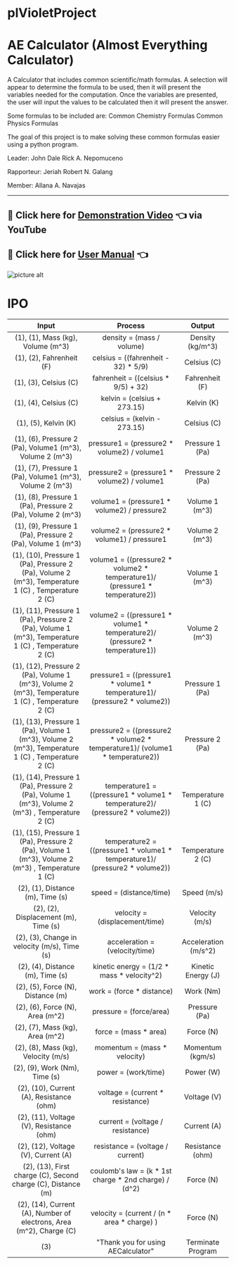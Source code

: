 # plVioletProject #
# AE Calculator (Almost Everything Calculator) #

A Calculator that includes common scientific/math formulas. A selection will appear to determine the formula to be used, then it will present the variables needed for the computation. Once the variables are presented, the user will input the values to be calculated then it will present the answer.

Some formulas to be included are:
Common Chemistry Formulas
Common Physics Formulas

The goal of this project is to make solving these common formulas easier using a python program.

Leader: John Dale Rick A. Nepomuceno

Rapporteur: Jeriah Robert N. Galang

Member: Allana A. Navajas

 - - - -

## :raising_hand: Click here for [Demonstration Video](https://youtu.be/ePceWaxhx9w "Demonstration") :point_left: via YouTube ##
## :open_book: Click here for [User Manual](https://github.com/yawna000/plVioletProject/blob/main/AE%20Calculator%20User%20Manual.pdf "User Manual") :point_left: ##

![picture alt](https://github.com/yawna000/plVioletProject/blob/main/Poster_AECalculator.png)

# IPO #

Input  | Process | Output
| :---: | :---:| :---: 
(1), (1), Mass (kg), Volume (m^3) | density = (mass / volume) | Density (kg/m^3)
(1), (2), Fahrenheit (F) | celsius = ((fahrenheit - 32) * 5/9) | Celsius (C)
(1), (3), Celsius (C) | fahrenheit = ((celsius * 9/5) + 32) | Fahrenheit (F)
(1), (4), Celsius (C) | kelvin = (celsius + 273.15) | Kelvin (K)
(1), (5), Kelvin (K) | celsius = (kelvin - 273.15) | Celsius (C)
(1), (6), Pressure 2 (Pa), Volume1 (m^3), Volume 2 (m^3) | pressure1 = (pressure2 * volume2) / volume1 | Pressure 1 (Pa)
(1), (7), Pressure 1 (Pa), Volume1 (m^3), Volume 2 (m^3) | pressure2 = (pressure1 * volume2) / volume1 | Pressure 2 (Pa)
(1), (8), Pressure 1 (Pa), Pressure 2 (Pa), Volume 2 (m^3) | volume1 = (pressure1 * volume2) / pressure2 | Volume 1 (m^3)
(1), (9), Pressure 1 (Pa), Pressure 2 (Pa), Volume 1 (m^3)| volume2 = (pressure2 * volume1) / pressure1 | Volume 2 (m^3)
(1), (10), Pressure 1 (Pa), Pressure 2 (Pa), Volume 2 (m^3), Temperature 1 (C) , Temperature 2 (C) | volume1 = ((pressure2 * volume2 * temperature1)/ (pressure1 * temperature2)) | Volume 1 (m^3)
(1), (11), Pressure 1 (Pa), Pressure 2 (Pa), Volume 1 (m^3), Temperature 1 (C) , Temperature 2 (C) | volume2 = ((pressure1 * volume1 * temperature2)/ (pressure2 * temperature1)) | Volume 2 (m^3)
(1), (12), Pressure 2 (Pa), Volume 1 (m^3), Volume 2 (m^3), Temperature 1 (C) , Temperature 2 (C) | pressure1 = ((pressure1 * volume1 * temperature1)/ (pressure2 * volume2)) | Pressure 1 (Pa)
(1), (13), Pressure 1 (Pa), Volume 1 (m^3), Volume 2 (m^3), Temperature 1 (C) , Temperature 2 (C) | pressure2 = ((pressure2 * volume2 * temperature1)/ (volume1 * temperature2)) | Pressure 2 (Pa)
(1), (14), Pressure 1 (Pa), Pressure 2 (Pa), Volume 1 (m^3), Volume 2 (m^3) , Temperature 2 (C) | temperature1 = ((pressure1 * volume1 * temperature2)/ (pressure2 * volume2)) | Temperature 1 (C)
(1), (15), Pressure 1 (Pa), Pressure 2 (Pa), Volume 1 (m^3), Volume 2 (m^3) , Temperature 1 (C) | temperature2 = ((pressure1 * volume1 * temperature1)/ (pressure2 * volume2)) | Temperature 2 (C)
(2), (1), Distance (m), Time (s) | speed = (distance/time) | Speed (m/s)
(2), (2), Displacement (m), Time (s) | velocity = (displacement/time) | Velocity (m/s)
(2), (3), Change in velocity (m/s), Time (s) | acceleration = (velocity/time) | Acceleration (m/s^2)
(2), (4), Distance (m), Time (s) | kinetic energy = (1/2 * mass * velocity^2) | Kinetic Energy (J)
(2), (5), Force (N), Distance (m) | work = (force * distance) | Work (Nm)
(2), (6), Force (N), Area (m^2) | pressure = (force/area) | Pressure (Pa)
(2), (7), Mass (kg), Area (m^2)  | force = (mass * area) | Force (N)
(2), (8), Mass (kg), Velocity (m/s) | momentum = (mass * velocity) | Momentum (kgm/s)
(2), (9), Work (Nm), Time (s) | power = (work/time) | Power (W)
(2), (10), Current (A), Resistance (ohm) | voltage = (current * resistance) | Voltage (V)
(2), (11), Voltage (V), Resistance (ohm) | current = (voltage / resistance) | Current (A)
(2), (12), Voltage (V), Current (A) | resistance = (voltage / current) | Resistance (ohm)
(2), (13), First charge (C), Second charge (C), Distance (m) | coulomb's law = (k * 1st charge * 2nd charge) / (d^2) | Force (N)
(2), (14), Current (A), Number of electrons, Area (m^2), Charge (C) | velocity = (current / (n * area * charge) ) | Force (N)
(3) | "Thank you for using AECalculator" | Terminate Program

